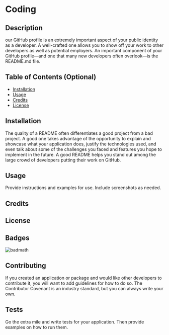 
# Coding

## Description
our GitHub profile is an extremely important aspect of your public identity as a developer. A well-crafted one allows you to show off your work to other developers as well as potential employers. An important component of your GitHub profile—and one that many new developers often overlook—is the README.md file.

## Table of Contents (Optional)

* [Installation](#installation)
* [Usage](#usage)
* [Credits](#credits)
* [License](#license)


## Installation
The quality of a README often differentiates a good project from a bad project. A good one takes advantage of the opportunity to explain and showcase what your application does, justify the technologies used, and even talk about some of the challenges you faced and features you hope to implement in the future. A good README helps you stand out among the large crowd of developers putting their work on GitHub.


## Usage
Provide instructions and examples for use. Include screenshots as needed.


## Credits


## License


## Badges


![badmath](https://img.shields.io/github/languages/top/nielsenjared/badmath)


## Contributing 
If you created an application or package and would like other developers to contribute it, you will want to add guidelines for how to do so. The Contributor Covenant is an industry standard, but you can always write your own.


## Tests
Go the extra mile and write tests for your application. Then provide examples on how to run them.

